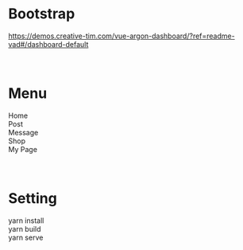 # Bootstrap
https://demos.creative-tim.com/vue-argon-dashboard/?ref=readme-vad#/dashboard-default
<br><br><br>
# Menu
Home <br>
Post <br>
Message <br>
Shop <br>
My Page <br>
<br><br>
# Setting
yarn install <br>
yarn build <br>
yarn serve